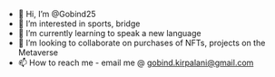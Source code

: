 - 👋 Hi, I’m @Gobind25
- 👀 I’m interested in sports, bridge
- 🌱 I’m currently learning to speak a new language
- 💞️ I’m looking to collaborate on purchases of NFTs, projects on the Metaverse
- 📫 How to reach me - email me @ gobind.kirpalani@gmail.com

<!---
Gobind25/Gobind25 is a ✨ special ✨ repository because its `README.md` (this file) appears on your GitHub profile.
You can click the Preview link to take a look at your changes.
--->
